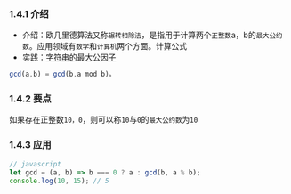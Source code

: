 ### 1.4.1 介绍
- 介绍：欧几里德算法又称`辗转相除法`，是指用于计算两个`正整数`a，b的`最大公约数`。应用领域有`数学`和`计算机`两个方面。计算公式
- 实践：[字符串的最大公因子](./docs/leetCode/字符串的最大公因子.md)
```js
gcd(a,b) = gcd(b,a mod b)。
```
### 1.4.2 要点
如果存在正整数`10，0`，则可以称`10`与`0`的`最大公约数`为`10`

### 1.4.3 应用
```js
// javascript
let gcd = (a, b) => b === 0 ? a : gcd(b, a % b);
console.log(10, 15); // 5
```